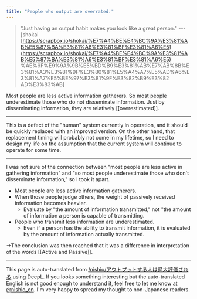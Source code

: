 ```yaml
---
title: "People who output are overrated."
---
```


> "Just having an output habit makes you look like a great person." --- [shokai [https://scrapbox.io/shokai/%E7%A4%BE%E4%BC%9A%E3%81%AB%E5%87%BA%E3%81%A6%E3%81%BF%E3%81%A6%E5](https://scrapbox.io/shokai/%E7%A4%BE%E4%BC%9A%E3%81%AB%E5%87%BA%E3%81%A6%E3%81%BF%E3%81%A6%E5) %AE%9F%E9%9A%9B%E5%BD%B9%E3%81%AB%E7%AB%8B%E3%81%A3%E3%81%9F%E3%80%81%E5%A4%A7%E5%AD%A6%E3%81%A7%E5%BE%97%E3%81%9F%E3%82%B9%E3%82 AD%E3%83%AB]

Most people are less active information gatherers.
So most people underestimate those who do not disseminate information.
Just by disseminating information, they are relatively [[overestimated]].

---

This is a defect of the "human" system currently in operation, and it should be quickly replaced with an improved version. On the other hand, that replacement timing will probably not come in my lifetime, so I need to design my life on the assumption that the current system will continue to operate for some time.

---

I was not sure of the connection between "most people are less active in gathering information" and "so most people underestimate those who don't disseminate information," so I took it apart.

- Most people are less active information gatherers.
- When those people judge others, the weight of passively received information becomes heavier.
    - Evaluate by "the amount of information transmitted," not "the amount of information a person is capable of transmitting.
- People who transmit less information are underestimated.
    - Even if a person has the ability to transmit information, it is evaluated by the amount of information actually transmitted.

→The conclusion was then reached that it was a difference in interpretation of the words [[Active and Passive]].

---
This page is auto-translated from [/nishio/アウトプットする人は過大評価される](https://scrapbox.io/nishio/アウトプットする人は過大評価される) using DeepL. If you looks something interesting but the auto-translated English is not good enough to understand it, feel free to let me know at [@nishio_en](https://twitter.com/nishio_en). I'm very happy to spread my thought to non-Japanese readers.